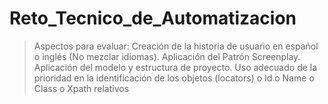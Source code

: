 # Reto_Tecnico_de_Automatizacion
> Aspectos para evaluar:
  Creación de la historia de usuario en español o inglés (No mezclar idiomas).
  Aplicación del Patrón Screenplay.
  Aplicación del modelo y estructura de proyecto.
  Uso adecuado de la prioridad en la identificación de los objetos (locators)
       o Id
       o Name
       o Class
       o Xpath relativos
